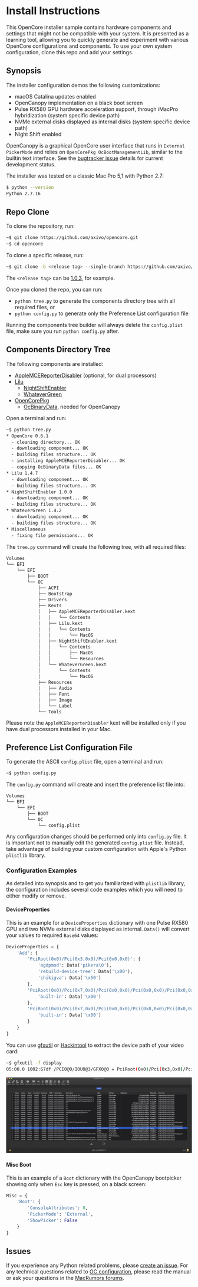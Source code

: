 # Install Instructions

This OpenCore installer sample contains hardware components and settings that might not be compatible with your system. It is presented as a learning tool, allowing you to quickly generate and experiment with various OpenCore configurations and components. To use your own system configuration, clone this repo and add your settings.

## Synopsis

The installer configuration demos the following customizations:

- macOS Catalina updates enabled
- OpenCanopy implementation on a black boot screen
- Pulse RX580 GPU hardware acceleration support, through iMacPro hybridization (system specific device path)
- NVMe external disks displayed as internal disks (system specific device path)
- Night Shift enabled

OpenCanopy is a graphical OpenCore user interface that runs in `External PickerMode` and relies on `OpenCorePkg OcBootManagementLib`, similar to the builtin text interface. See the [bugtracker issue](https://github.com/acidanthera/bugtracker/issues/759) details for current development status.

The installer was tested on a classic Mac Pro 5,1 with Python 2.7:

```sh
$ python --version
Python 2.7.16
```

## Repo Clone

To clone the repository, run:

```sh
~$ git clone https://github.com/axivo/opencore.git
~$ cd opencore
```

To clone a specific release, run:

```sh
~$ git clone -b <release tag> --single-branch https://github.com/axivo/opencore.git
```

The `<release tag>` can be [1.0.3](/../..//releases/tag/1.0.3), for example.

Once you cloned the repo, you can run:

- `python tree.py` to generate the components directory tree with all required files, or
- `python config.py` to generate only the Preference List configuration file

Running the components tree builder will always delete the `config.plist` file, make sure you run `python config.py` after.

## Components Directory Tree

The following components are installed:

- [AppleMCEReporterDisabler](https://github.com/acidanthera/bugtracker/issues/424#issuecomment-535624313) (optional, for dual processors)
- [Lilu](https://github.com/acidanthera/Lilu)
  - [NightShiftEnabler](https://github.com/cdf/NightShiftEnabler)
  - [WhateverGreen](https://github.com/acidanthera/WhateverGreen)
- [OpenCorePkg](https://github.com/acidanthera/OpenCorePkg)
  - [OcBinaryData](https://github.com/acidanthera/OcBinaryData), needed for OpenCanopy

Open a terminal and run:

```sh
~$ python tree.py
* OpenCore 0.6.1
  - cleaning directory... OK
  - downloading component... OK
  - building files structure... OK
  - installing AppleMCEReporterDisabler... OK
  - copying OcBinaryData files... OK
* Lilu 1.4.7
  - downloading component... OK
  - building files structure... OK
* NightShiftEnabler 1.0.0
  - downloading component... OK
  - building files structure... OK
* WhateverGreen 1.4.2
  - downloading component... OK
  - building files structure... OK
* Miscellaneous
  - fixing file permissions... OK
```

The `tree.py` command will create the following tree, with all required files:

```text
Volumes
└── EFI
    └── EFI
        ├── BOOT
        └── OC
            ├── ACPI
            ├── Bootstrap
            ├── Drivers
            ├── Kexts
            │   ├── AppleMCEReporterDisabler.kext
            │   │   └── Contents
            │   ├── Lilu.kext
            │   │   └── Contents
            │   │       └── MacOS
            │   ├── NightShiftEnabler.kext
            │   │   └── Contents
            │   │       ├── MacOS
            │   │       └── Resources
            │   └── WhateverGreen.kext
            │       └── Contents
            │           └── MacOS
            ├── Resources
            │   ├── Audio
            │   ├── Font
            │   ├── Image
            │   └── Label
            └── Tools
```

Please note the `AppleMCEReporterDisabler` kext will be installed only if you have dual processors installed in your Mac.

## Preference List Configuration File

To generate the ASCII `config.plist` file, open a terminal and run:

```sh
~$ python config.py
```

The `config.py` command will create and insert the preference list file into:

```text
Volumes
└── EFI
    └── EFI
        ├── BOOT
        └── OC
            └── config.plist
```

Any configuration changes should be performed only into `config.py` file. It is important not to manually edit the generated `config.plist` file. Instead, take advantage of building your custom configuration with Apple's Python `plistlib` library.

### Configuration Examples

 As detailed into synopsis and to get you familiarized with `plistlib` library, the configuration includes several code examples which you will need to either modify or remove.

#### DeviceProperties

This is an example for a `DeviceProperties` dictionary with one Pulse RX580 GPU and two NVMe external disks displayed as internal. `Data()` will convert your values to required `Base64` values:

```python
DeviceProperties = {
    'Add': {
        'PciRoot(0x0)/Pci(0x3,0x0)/Pci(0x0,0x0)': {
            'agdpmod': Data('pikera\0'),
            'rebuild-device-tree': Data('\x00'),
            'shikigva': Data('\x50')
        },
        'PciRoot(0x0)/Pci(0x7,0x0)/Pci(0x0,0x0)/Pci(0x0,0x0)/Pci(0x0,0x0)': {
            'built-in': Data('\x00')
        },
        'PciRoot(0x0)/Pci(0x7,0x0)/Pci(0x0,0x0)/Pci(0x8,0x0)/Pci(0x0,0x0)': {
            'built-in': Data('\x00')
        }
    }
}
```

You can use [gfxutil](https://github.com/acidanthera/gfxutil) or [Hackintool](https://github.com/headkaze/Hackintool) to extract the device path of your video card:

```sh
~$ gfxutil -f display
05:00.0 1002:67df /PCI0@0/IOU0@3/GFX0@0 = PciRoot(0x0)/Pci(0x3,0x0)/Pci(0x0,0x0)
```

![Hackintool](./images/hackintool.png)

#### Misc Boot

This is an example of a `Boot` dictionary with the OpenCanopy bootpicker showing only when `Esc` key is pressed, on a black screen:

```python
Misc = {
    'Boot': {
        'ConsoleAttributes': 0,
        'PickerMode': 'External',
        'ShowPicker': False
    }
}
```

## Issues

If you experience any Python related problems, please [create an issue](/../../issues). For any technical questions related to [OC configuration](https://github.com/acidanthera/OpenCorePkg/tree/master/Docs), please read the manual or ask your questions in the [MacRumors forums](https://forums.macrumors.com/threads/2207814/).
